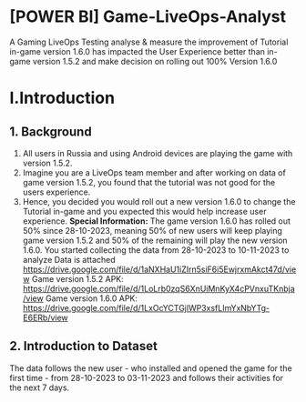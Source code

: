 # [POWER BI] Game-LiveOps-Analyst
A Gaming LiveOps Testing analyse &amp; measure the improvement of Tutorial in-game version 1.6.0 has impacted the User Experience better than in-game version 1.5.2 and make decision on rolling out 100% Version 1.6.0
# I.Introduction
## 1. Background
1. All users in Russia and using Android devices are playing the game with version 1.5.2.
2. Imagine you are a LiveOps team member and after working on data of game version 1.5.2, you found that the tutorial was not good for
the users experience.
3. Hence, you decided you would roll out a new version 1.6.0 to change the Tutorial in-game and you expected this would help increase
user experience.
**Special Information:**
The game version 1.6.0 has rolled out 50% since 28-10-2023, meaning 50% of new users will keep playing game version 1.5.2 and 50% of the remaining will play the new version 1.6.0.
You started collecting the data from 28-10-2023 to 10-11-2023 to analyze Data is attached 
https://drive.google.com/file/d/1aNXHaU1iZIrn5siF6i5EwjrxmAkct47d/view
Game version 1.5.2 APK: https://drive.google.com/file/d/1LoLrb0zqS6XnUiMnKyX4cPVnxuTKnbja/view
Game version 1.6.0 APK: https://drive.google.com/file/d/1LxOcYCTGjlWP3xsfLImYxNbYTg-E6ERb/view

## 2. Introduction to Dataset
The data follows the new user - who installed and opened the game for the first time - from 28-10-2023 to 03-11-2023 and follows their activities for the next 7 days.
